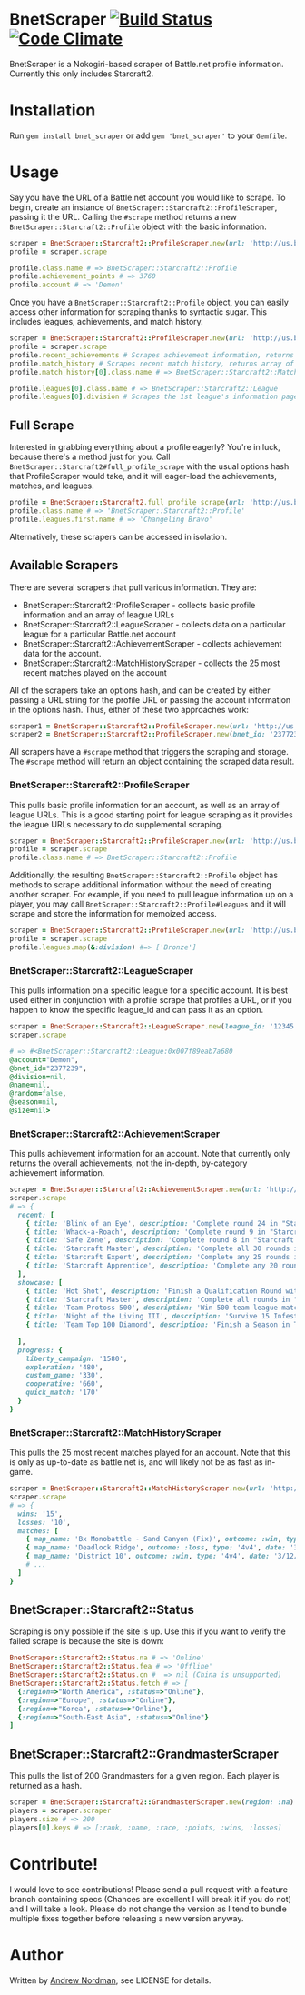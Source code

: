# BnetScraper [![Build Status](https://secure.travis-ci.org/agoragames/bnet_scraper.png)](http://travis-ci.org/agoragames/bnet_scraper) [![Code Climate](https://codeclimate.com/github/agoragames/bnet_scraper.png)](https://codeclimate.com/github/agoragames/bnet_scraper)

BnetScraper is a Nokogiri-based scraper of Battle.net profile information.  Currently this only includes Starcraft2.

# Installation

Run `gem install bnet_scraper` or add `gem 'bnet_scraper'` to your `Gemfile`.

# Usage

Say you have the URL of a Battle.net account you would like to scrape.  To begin, create an instance
of `BnetScraper::Starcraft2::ProfileScraper`, passing it the URL.  Calling the `#scrape` method 
returns a new `BnetScraper::Starcraft2::Profile` object with the basic information.

``` ruby
scraper = BnetScraper::Starcraft2::ProfileScraper.new(url: 'http://us.battle.net/sc2/en/profile/2377239/1/Demon/')
profile = scraper.scrape

profile.class.name # => BnetScraper::Starcraft2::Profile
profile.achievement_points # => 3760
profile.account # => 'Demon'
```

Once you have a `BnetScraper::Starcraft2::Profile` object, you can easily access other information
for scraping thanks to syntactic sugar.  This includes leagues, achievements, and match history.

``` ruby
scraper = BnetScraper::Starcraft2::ProfileScraper.new(url: 'http://us.battle.net/sc2/en/profile/2377239/1/Demon/')
profile = scraper.scrape
profile.recent_achievements # Scrapes achievement information, returns array of achievements
profile.match_history # Scrapes recent match history, returns array of matches
profile.match_history[0].class.name # => BnetScraper::Starcraft2::Match

profile.leagues[0].class.name # => BnetScraper::Starcraft2::League
profile.leagues[0].division # Scrapes the 1st league's information page for rank, points, etc
```
## Full Scrape

Interested in grabbing everything about a profile eagerly? You're in luck, because there's a method
just for you.  Call `BnetScraper::Starcraft2#full_profile_scrape` with the usual options hash that
ProfileScraper would take, and it will eager-load the achievements, matches, and leagues.

``` ruby
profile = BnetScraper::Starcraft2.full_profile_scrape(url: 'http://us.battle.net/sc2/en/profile/2377239/1/Demon/')
profile.class.name # => 'BnetScraper::Starcraft2::Profile'
profile.leagues.first.name # => 'Changeling Bravo'
```

Alternatively, these scrapers can be accessed in isolation.

## Available Scrapers

There are several scrapers that pull various information.  They are:

* BnetScraper::Starcraft2::ProfileScraper - collects basic profile information and an array of league URLs
* BnetScraper::Starcraft2::LeagueScraper - collects data on a particular league for a particular Battle.net account
* BnetScraper::Starcraft2::AchievementScraper - collects achievement data for the account.
* BnetScraper::Starcraft2::MatchHistoryScraper - collects the 25 most recent matches played on the account

All of the scrapers take an options hash, and can be created by either passing a URL string for the profile URL or
passing the account information in the options hash.  Thus, either of these two approaches work:

``` ruby
scraper1 = BnetScraper::Starcraft2::ProfileScraper.new(url: 'http://us.battle.net/sc2/en/profile/2377239/1/Demon/')
scraper2 = BnetScraper::Starcraft2::ProfileScraper.new(bnet_id: '2377239', account: 'Demon', region: 'na')
```

All scrapers have a `#scrape` method that triggers the scraping and storage.  The `#scrape` method will return an
object containing the scraped data result.

### BnetScraper::Starcraft2::ProfileScraper

This pulls basic profile information for an account, as well as an array of league URLs.  This is a good starting
point for league scraping as it provides the league URLs necessary to do supplemental scraping.

``` ruby
scraper = BnetScraper::Starcraft2::ProfileScraper.new(url: 'http://us.battle.net/sc2/en/profile/2377239/1/Demon/')
profile = scraper.scrape
profile.class.name # => BnetScraper::Starcraft2::Profile
```

Additionally, the resulting `BnetScraper::Starcraft2::Profile` object has methods to scrape additional
information without the need of creating another scraper.  For example, if you need to pull league information up
on a player, you may call `BnetScraper::Starcraft2::Profile#leagues` and it will scrape and store the information
for memoized access.

``` ruby
scraper = BnetScraper::Starcraft2::ProfileScraper.new(url: 'http://us.battle.net/sc2/en/profile/2377239/1/Demon/')
profile = scraper.scrape
profile.leagues.map(&:division) #=> ['Bronze']
```

### BnetScraper::Starcraft2::LeagueScraper

This pulls information on a specific league for a specific account.  It is best used either in conjunction with a
profile scrape that profiles a URL, or if you happen to know the specific league\_id and can pass it as an option.

``` ruby
scraper = BnetScraper::Starcraft2::LeagueScraper.new(league_id: '12345', account: 'Demon', bnet_id: '2377239')
scraper.scrape

# => #<BnetScraper::Starcraft2::League:0x007f89eab7a680
@account="Demon",
@bnet_id="2377239",
@division=nil,
@name=nil,
@random=false,
@season=nil,
@size=nil>
```

### BnetScraper::Starcraft2::AchievementScraper

This pulls achievement information for an account.  Note that currently only returns the overall achievements,
not the in-depth, by-category achievement information.

``` ruby
scraper = BnetScraper::Starcraft2::AchievementScraper.new(url: 'http://us.battle.net/sc2/en/profile/2377239/1/Demon/')
scraper.scrape
# => {
  recent: [
    { title: 'Blink of an Eye', description: 'Complete round 24 in "Starcraft Master" without losing any stalkers', earned: '3/5/2012' },
    { title: 'Whack-a-Roach', description: 'Complete round 9 in "Starcraft Master" in under 45 seconds', earned: '3/5/2012' },
    { title: 'Safe Zone', description: 'Complete round 8 in "Starcraft Master" without losing any stalkers', earned: '3/5/2012' },
    { title: 'Starcraft Master', description: 'Complete all 30 rounds in "Starcraft Master"', earned: '3/5/2012' },
    { title: 'Starcraft Expert', description: 'Complete any 25 rounds in "Starcraft Master"', earned: '3/5/2012' },
    { title: 'Starcraft Apprentice', description: 'Complete any 20 rounds in "Starcraft Master"', earned: '3/5/2012' }
  ],
  showcase: [
    { title: 'Hot Shot', description: 'Finish a Qualification Round with an undefeated record.' },
    { title: 'Starcraft Master', description: 'Complete all rounds in "Starcraft Master"' },
    { title: 'Team Protoss 500', description: 'Win 500 team league matches as Protoss' },
    { title: 'Night of the Living III', description: 'Survive 15 Infested Horde Attacks in the "Night 2 Die" mode of the "Left 2 Die" scenario.' },
    { title: 'Team Top 100 Diamond', description: 'Finish a Season in Team Diamond Division' }
												
  ],
  progress: {
    liberty_campaign: '1580',
    exploration: '480',
    custom_game: '330',
    cooperative: '660',
    quick_match: '170'
  }
}
```

### BnetScraper::Starcraft2::MatchHistoryScraper

This pulls the 25 most recent matches played for an account. Note that this is only as up-to-date as battle.net is, and
will likely not be as fast as in-game.

``` ruby
scraper = BnetScraper::Starcraft2::MatchHistoryScraper.new(url: 'http://us.battle.net/sc2/en/profile/2377239/1/Demon/')
scraper.scrape
# => {
  wins: '15',
  losses: '10',
  matches: [
    { map_name: 'Bx Monobattle - Sand Canyon (Fix)', outcome: :win, type: 'Custom', date: '3/12/2012' },
    { map_name: 'Deadlock Ridge', outcome: :loss, type: '4v4', date: '3/12/2012' },
    { map_name: 'District 10', outcome: :win, type: '4v4', date: '3/12/2012' },
    # ...
  ]
}
```

## BnetScraper::Starcraft2::Status

Scraping is only possible if the site is up.  Use this if you want to verify the failed scrape is because the site is down:

``` ruby
BnetScraper::Starcraft2::Status.na # => 'Online'
BnetScraper::Starcraft2::Status.fea # => 'Offline'
BnetScraper::Starcraft2::Status.cn #  => nil (China is unsupported)
BnetScraper::Starcraft2::Status.fetch # => [
  {:region=>"North America", :status=>"Online"},
  {:region=>"Europe", :status=>"Online"},
  {:region=>"Korea", :status=>"Online"},
  {:region=>"South-East Asia", :status=>"Online"}
]
```

## BnetScraper::Starcraft2::GrandmasterScraper

This pulls the list of 200 Grandmasters for a given region.  Each player is returned as a hash.

``` ruby
scraper = BnetScraper::Starcraft2::GrandmasterScraper.new(region: :na)
players = scraper.scraper
players.size # => 200
players[0].keys # => [:rank, :name, :race, :points, :wins, :losses]
```

# Contribute!

I would love to see contributions!  Please send a pull request with a feature branch containing specs 
(Chances are excellent I will break it if you do not) and I will take a look.  Please do not change the version
as I tend to bundle multiple fixes together before releasing a new version anyway.

# Author

Written by [Andrew Nordman](http://github.com/cadwallion), see LICENSE for details.
